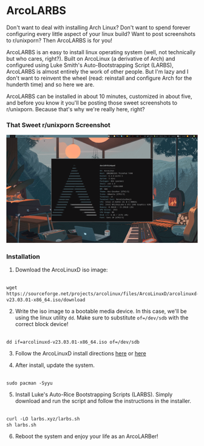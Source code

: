 # ArcoLARBS

Don't want to deal with installing Arch Linux? Don't want to spend forever configuring every little aspect of your linux build? Want to post screenshots to r/unixporn? Then ArcoLARBS is for you! 

ArcoLARBS is an easy to install linux operating system (well, not technically but who cares, right?). Built on ArcoLinux (a derivative of Arch) and configured using Luke Smith's Auto-Bootstrapping Script (LARBS), ArcoLARBS is almost entirely the work of other people. But I'm lazy and I don't want to reinvent the wheel (read: reinstall and configure Arch for the hunderth time) and so here we are.

ArcoLARBS can be installed in about 10 minutes, customized in about five, and before you know it you'll be posting those sweet screenshots to r/unixporn. Because that's why we're really here, right?

### That Sweet r/unixporn Screenshot

![A beautiful ArcoLARB screenshot](img/pic-full-230315-0834-54.png)

### Installation

1. Download the ArcoLinuxD iso image:

```

wget https://sourceforge.net/projects/arcolinux/files/ArcoLinuxD/arcolinuxd-v23.03.01-x86_64.iso/download

```


2. Write the iso image to a bootable media device. In this case, we'll be using the linux utility `dd`. Make sure to substitute `of=/dev/sdb` with the correct block device! 

```
 
dd if=arcolinuxd-v23.03.01-x86_64.iso of=/dev/sdb

```


3. Follow the ArcoLinuxD install directions [here](https://www.arcolinuxd.com/installation/) or [here](https://www.youtube.com/watch?v=B6TpyG2tIV0)


4. After install, update the system.

```

sudo pacman -Syyu

```


5. Install Luke's Auto-Rice Bootstrapping Scripts (LARBS). Simply download and run the script and follow the instructions in the installer.

```

curl -LO larbs.xyz/larbs.sh
sh larbs.sh

```


6. Reboot the system and enjoy your life as an ArcoLARBer!





 

 
